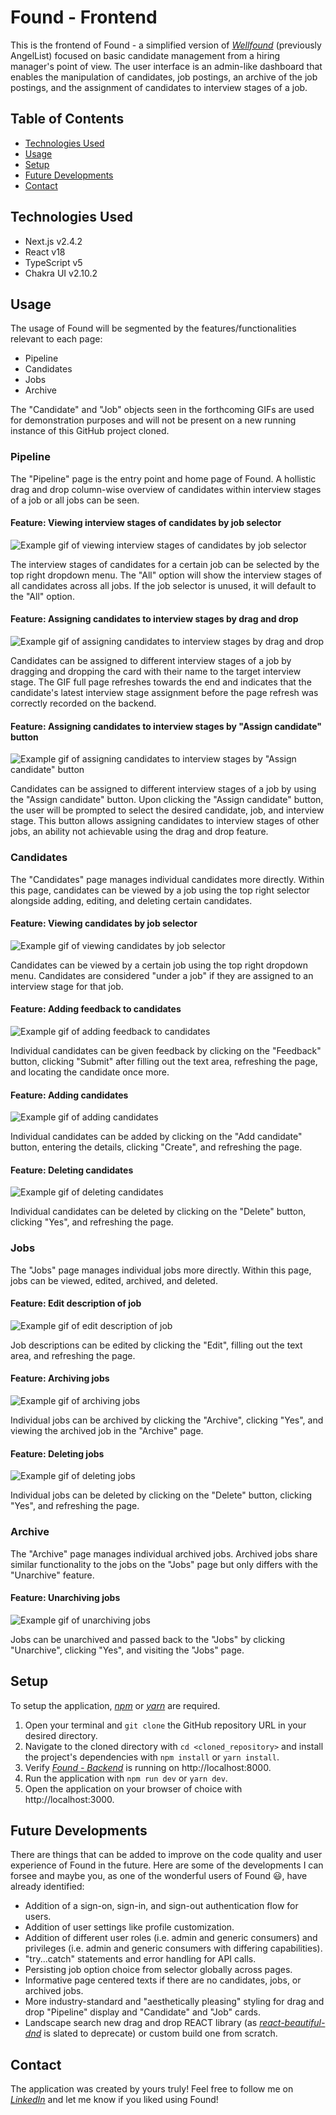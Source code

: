# Found - Frontend

This is the frontend of Found - a simplified version of [_Wellfound_](https://wellfound.com/) (previously AngelList) focused on basic candidate management from a hiring manager's point of view. The user interface is an admin-like dashboard that enables the manipulation of candidates, job postings, an archive of the job postings, and the assignment of candidates to interview stages of a job.

## Table of Contents
* [Technologies Used](#technologies-used)
* [Usage](#usage)
* [Setup](#setup)
* [Future Developments](#future-developments)
* [Contact](#contact)

## Technologies Used

* Next.js v2.4.2
* React v18
* TypeScript v5
* Chakra UI v2.10.2

## Usage

The usage of Found will be segmented by the features/functionalities relevant to each page:

* Pipeline
* Candidates
* Jobs
* Archive

The "Candidate" and "Job" objects seen in the forthcoming GIFs are used for demonstration purposes and will not be present on a new running instance of this GitHub project cloned. 

### Pipeline

The "Pipeline" page is the entry point and home page of Found. A hollistic drag and drop column-wise overview of candidates within interview stages of a job or all jobs can be seen.

#### Feature: Viewing interview stages of candidates by job selector

![Example gif of viewing interview stages of candidates by job selector](./public/pipeline_job_selector_feature.gif)

The interview stages of candidates for a certain job can be selected by the top right dropdown menu. The "All" option will show the interview stages of all candidates across all jobs.
If the job selector is unused, it will default to the "All" option.

#### Feature: Assigning candidates to interview stages by drag and drop

![Example gif of assigning candidates to interview stages by drag and drop](./public/pipeline_candidate_drag_and_drop_assignment_feature.gif)

Candidates can be assigned to different interview stages of a job by dragging and dropping the card with their name to the target interview stage. The GIF full page 
refreshes towards the end and indicates that the candidate's latest interview stage assignment before the page refresh was correctly recorded on the backend.

#### Feature: Assigning candidates to interview stages by "Assign candidate" button

![Example gif of assigning candidates to interview stages by "Assign candidate" button](./public/pipeline_candidate_assignment_by_button_feature.gif)

Candidates can be assigned to different interview stages of a job by using the "Assign candidate" button. Upon clicking the "Assign candidate" button, the user will be prompted to select the desired candidate, job, and interview stage. This button allows assigning candidates to interview stages of other jobs, an ability not achievable using the drag and drop feature.

### Candidates

The "Candidates" page manages individual candidates more directly. Within this page, candidates can be viewed by a job using the top right selector alongside adding, editing, and deleting certain candidates.

#### Feature: Viewing candidates by job selector

![Example gif of viewing candidates by job selector](./public/candidates_view_by_job_selector_feature.gif)

Candidates can be viewed by a certain job using the top right dropdown menu. Candidates are considered "under a job" if they are assigned to an interview stage for that job.

#### Feature: Adding feedback to candidates

![Example gif of adding feedback to candidates](./public/candidates_edit_feedback.gif)

Individual candidates can be given feedback by clicking on the "Feedback" button, clicking "Submit" after filling out the text area, refreshing the page, and locating the candidate once more.

#### Feature: Adding candidates

![Example gif of adding candidates](./public/candidates_adding_candidates_feature.gif)

Individual candidates can be added by clicking on the "Add candidate" button, entering the details, clicking "Create", and refreshing the page.

#### Feature: Deleting candidates

![Example gif of deleting candidates](./public/candidates_delete_candidates_feature.gif)

Individual candidates can be deleted by clicking on the "Delete" button, clicking "Yes", and refreshing the page.

### Jobs

The "Jobs" page manages individual jobs more directly. Within this page, jobs can be viewed, edited, archived, and deleted.

#### Feature: Edit description of job

![Example gif of edit description of job](./public/jobs_edit_description_feature.gif)

Job descriptions can be edited by clicking the "Edit", filling out the text area, and refreshing the page.

#### Feature: Archiving jobs

![Example gif of archiving jobs](./public/jobs_archiving_feature.gif)

Individual jobs can be archived by clicking the "Archive", clicking "Yes", and viewing the archived job in the "Archive" page.

#### Feature: Deleting jobs

![Example gif of deleting jobs](./public/jobs_deleting_feature.gif)

Individual jobs can be deleted by clicking on the "Delete" button, clicking "Yes", and refreshing the page.

### Archive

The "Archive" page manages individual archived jobs. Archived jobs share similar functionality to the jobs on the "Jobs" page but only differs with the "Unarchive" feature.

#### Feature: Unarchiving jobs

![Example gif of unarchiving jobs](./public/archive_unarchiving_jobs_feature.gif)

Jobs can be unarchived and passed back to the "Jobs" by clicking "Unarchive", clicking "Yes", and visiting the "Jobs" page.

## Setup

To setup the application, [_npm_](https://docs.npmjs.com/downloading-and-installing-node-js-and-npm) or [_yarn_](https://classic.yarnpkg.com/lang/en/docs/install/#mac-stable) are required.

1. Open your terminal and `git clone` the GitHub repository URL in your desired directory.
2. Navigate to the cloned directory with `cd <cloned_repository>` and install the project's dependencies with `npm install` or `yarn install`.
3. Verify [_Found - Backend_](https://github.com/ah-berry/wellfound_clone_backend) is running on http://localhost:8000.
4. Run the application with `npm run dev` or `yarn dev`.
5. Open the application on your browser of choice with http://localhost:3000.

## Future Developments

There are things that can be added to improve on the code quality and user experience of Found in the future. Here are some of the developments I can forsee and maybe you, as one of the wonderful users of Found :smiley:, have already identified:

- Addition of a sign-on, sign-in, and sign-out authentication flow for users.
- Addition of user settings like profile customization.
- Addition of different user roles (i.e. admin and generic consumers) and privileges (i.e. admin and generic consumers with differing capabilities).
- "try...catch" statements and error handling for API calls.
- Persisting job option choice from selector globally across pages.
- Informative page centered texts if there are no candidates, jobs, or archived jobs.
- More industry-standard and "aesthetically pleasing" styling for drag and drop "Pipeline" display and "Candidate" and "Job" cards.
- Landscape search new drag and drop REACT library (as [_react-beautiful-dnd_](https://github.com/atlassian/react-beautiful-dnd) is slated to deprecate) or custom build one from scratch.

## Contact

The application was created by yours truly! Feel free to follow me on [_LinkedIn_](https://www.linkedin.com/in/ahmed-gorashi-546447b5/) and let me know if you liked using Found!

